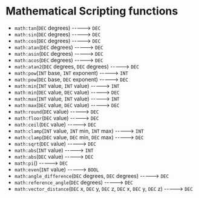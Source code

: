 # Mathematical Scripting functions

- `math:tan`(`DEC` degrees) -----> `DEC`
- `math:sin`(`DEC` degrees) -----> `DEC`
- `math:cos`(`DEC` degrees) -----> `DEC`
- `math:atan`(`DEC` degrees) -----> `DEC`
- `math:asin`(`DEC` degrees) -----> `DEC`
- `math:acos`(`DEC` degrees) -----> `DEC`
- `math:atan2`(`DEC` degrees, `DEC` degrees) -----> `DEC`
- `math:pow`(`INT` base, `INT` exponent) -----> `INT`
- `math:pow`(`DEC` base, `DEC` exponent) -----> `DEC`
- `math:min`(`INT` value, `INT` value) -----> `INT`
- `math:min`(`DEC` value, `DEC` value) -----> `DEC`
- `math:max`(`INT` value, `INT` value) -----> `INT`
- `math:max`(`DEC` value, `DEC` value) -----> `DEC`
- `math:round`(`DEC` value) -----> `DEC`
- `math:floor`(`DEC` value) -----> `DEC`
- `math:ceil`(`DEC` value) -----> `DEC`
- `math:clamp`(`INT` value, `INT` min, `INT` max) -----> `INT`
- `math:clamp`(`DEC` value, `DEC` min, `DEC` max) -----> `DEC`
- `math:sqrt`(`DEC` value) -----> `DEC`
- `math:abs`(`INT` value) -----> `INT`
- `math:abs`(`DEC` value) -----> `DEC`
- `math:pi`() -----> `DEC`
- `math:even`(`INT` value) -----> `BOOL`
- `math:angle_difference`(`DEC` degrees, `DEC` degrees) -----> `DEC`
- `math:reference_angle`(`DEC` degrees) -----> `DEC`
- `math:vector_distance`(`DEC` x, `DEC` y, `DEC` z, `DEC` x, `DEC` y, `DEC` z) -----> `DEC`
